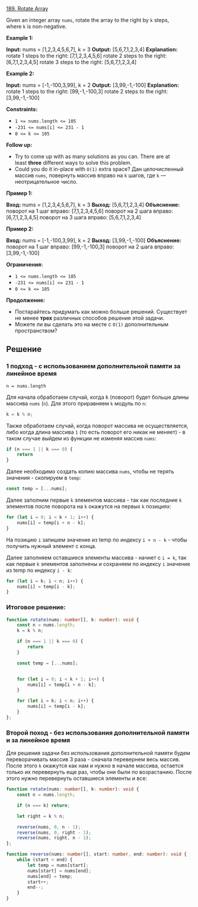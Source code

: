 [189. Rotate Array](https://leetcode.com/problems/rotate-array/)

Given an integer array `nums`, rotate the array to the right by `k` steps, where `k` is non-negative.

**Example 1:**

**Input:** nums = [1,2,3,4,5,6,7], k = 3
**Output:** [5,6,7,1,2,3,4]
**Explanation:**
rotate 1 steps to the right: [7,1,2,3,4,5,6]
rotate 2 steps to the right: [6,7,1,2,3,4,5]
rotate 3 steps to the right: [5,6,7,1,2,3,4]

**Example 2:**

**Input:** nums = [-1,-100,3,99], k = 2
**Output:** [3,99,-1,-100]
**Explanation:** 
rotate 1 steps to the right: [99,-1,-100,3]
rotate 2 steps to the right: [3,99,-1,-100]

**Constraints:**

- `1 <= nums.length <= 105`
- `-231 <= nums[i] <= 231 - 1`
- `0 <= k <= 105`

**Follow up:**

- Try to come up with as many solutions as you can. There are at least **three** different ways to solve this problem.
- Could you do it in-place with `O(1)` extra space?
Дан целочисленный массив `nums`, повернуть массив вправо на `k` шагов, где `k` — неотрицательное число.

**Пример 1:**

**Вход:** nums = [1,2,3,4,5,6,7], k = 3
**Выход:** [5,6,7,1,2,3,4]
**Объяснение:**
поворот на 1 шаг вправо: [7,1,2,3,4,5,6]
поворот на 2 шага вправо: [6,7,1,2,3,4,5]
поворот на 3 шага вправо: [5,6,7,1,2,3,4]

**Пример 2:**

**Вход:** nums = [-1,-100,3,99], k = 2
**Выход:** [3,99,-1,-100]
**Объяснение:**
поворот на 1 шаг вправо: [99,-1,-100,3]
поворот на 2 шага вправо: [3,99,-1,-100]

**Ограничения:**

- `1 <= nums.length <= 105`
- `-231 <= nums[i] <= 231 - 1`
- `0 <= k <= 105`

**Продолжение:**

- Постарайтесь придумать как можно больше решений. Существует не менее **трех** различных способов решения этой задачи.
- Можете ли вы сделать это на месте с `O(1)` дополнительным пространством?

## Решение

### 1 подход - с использованием дополнительной памяти за линейное время


```
n = nums.length
```

Для начала обработаем случай, когда k (поворот) будет больше длины массива `nums` (`n`). Для этого приравняем `k` модуль по `n`:

```typescript
k = k % n;
```

Также обработаем случай, когда поворот массива не осуществляется, либо когда длина массива `1` (то есть поворот его никак не меняет) - в таком случае выйдем из функции не изменяя массив `nums`:
```typescript
if (n === 1 || k === 0) {
    return
}
```

Далее необходимо создать копию массива `nums`, чтобы не терять значения - скопируем в `temp`:

```typescript
const temp = [...nums];
```

Далее заполним первые `k` элементов массива - так как последние `k` элементов после поворота на `k` окажутся на первых `k` позициях:

```typescript
for (let i = 0; i < k + 1; i++) {
	nums[i] = temp[i + n - k];
}
```
На позицию `i` запишем значение из temp по индексу `i + n - k` - чтобы получить нужный элемент с конца.

Далее заполняем оставшиеся элементы массива - начнет с `i = k`, так как первые `k` элементов заполнены и сохраняем по индексу `i` значение из temp по индексу `i - k`:

```typescript
for (let i = k; i < n; i++) {
	nums[i] = temp[i - k];
}
```

### Итоговое решение:
```typescript
function rotate(nums: number[], k: number): void {
    const n = nums.length;
    k = k % n;

    if (n === 1 || k === 0) {
        return
    }

    const temp = [...nums];


    for (let i = 0; i < k + 1; i++) {
        nums[i] = temp[i + n - k];
    }

    for (let i = k; i < n; i++) {
        nums[i] = temp[i - k];
    }
};
```

### Второй поход - без использования дополнительной памяти и за линейное время

Для решения задачи без использования дополнительной памяти будем переворачивать массив 3 раза - сначала перевернем весь массив. После этого `k` окажутся как нам и нужно в начале массива, остается только их перевернуть еще раз, чтобы они были по возрастанию. После этого нужно перевернуть оставшиеся элементы и все:

```typescript
function rotate(nums: number[], k: number): void {
    const n = nums.length;

    if (n === k) return;

    let right = k % n;

    reverse(nums, 0, n - 1);
    reverse(nums, 0, right - 1);
    reverse(nums, right, n - 1);
};

function reverse(nums: number[], start: number, end: number): void {
    while (start < end) {
        let temp = nums[start];
        nums[start] = nums[end];
        nums[end] = temp;
        start++;
        end--;
    }
}
```
